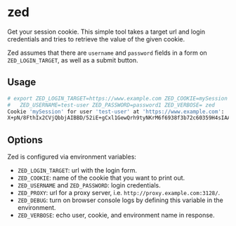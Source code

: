 # zed

Get your session cookie. This simple tool takes a target url and login
credentials and tries to retrieve the value of the given cookie.

Zed assumes that there are `username` and `password` fields in a form
on `ZED_LOGIN_TARGET`, as well as a submit button.

## Usage

```sh
# export ZED_LOGIN_TARGET=https://www.example.com ZED_COOKIE=mySession
#   ZED_USERNAME=test-user ZED_PASSWORD=password1 ZED_VERBOSE= zed
Cookie 'mySession' for user 'test-user' at 'https://www.example.com':
X+pN/8FthIx2CVjQbbjAIBBD/52iE+gCxl1GewQrh9tyNKrM6f6938f3b72c60359H4sIAAAAAAAAAx2N0Q2AIBBD/52iE+gCxl1OaQCDgEfO/J9TC8nIA2SagAAAA==
```

## Options

Zed is configured via environment variables:

* `ZED_LOGIN_TARGET`: url with the login form.
* `ZED_COOKIE`: name of the cookie that you want to print out.
* `ZED_USERNAME` and `ZED_PASSWORD`: login credentials.
* `ZED_PROXY`: url for a proxy server, i.e. `http://proxy.example.com:3128/`.
* `ZED_DEBUG`: turn on browser console logs by defining this variable in the
  environment.
* `ZED_VERBOSE`: echo user, cookie, and environment name in response.

